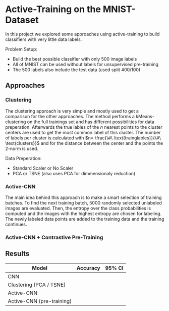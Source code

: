 # Active-Training on the MNIST-Dataset

In this project we explored some approaches using active-training to build classifiers with very little data labels.

Problem Setup:
- Build the best possible classifier with only 500 image labels
- All of MNIST can be used without labels for unsupervised pre-training
- The 500 labels also include the test data (used split 400/100)

## Approaches

### Clustering

The clustering approach is very simple and mostly used to get a comparison for the other approaches.
The method performs a kMeans-clustering on the full trainings set and has different possibilities for data preperation. 
Afterwards the true lables of the $n$ nearest points to the cluster centers are used to get the most common label of this cluster. The number of labels per cluster is calculated with $n= \frac{\#\ \text{trainglables}}{\#\ \text{clusters}}$ and for the distance between the center and the points the 2-norm is used. 

Data Preperation:
 - Standard Scaler or No Scaler 
 - PCA or TSNE (also uses PCA for dimmensionaly reduction)

### Active-CNN

The main idea behind this approach is to make a smart selection of training batches.
To find the next training batch, 5000 randomly selected unlabeled images are evaluated.
Then, the entropy over the class probabilities is computed and the images with the highest entropy are chosen for labeling.
The newly labeled data points are added to the training data and the training continues.

### Active-CNN + Contrastive Pre-Training

## Results

| Model                     | Accuracy | 95% CI |
|---------------------------|----------|--------|
| CNN                       |          |        |
| Clustering (PCA / TSNE)   |          |        |
| Active-CNN                |          |        |
| Active-CNN (pre-training) |          |        |

